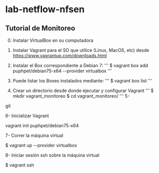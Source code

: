 # lab-netflow-nfsen
Tutorial de Monitoreo
---------------------

0. Instalar VirtualBox en su computadora 

0. Instalar Vagrant para el SO que utilice (Linux, MacOS, etc) desde https://www.vagrantup.com/downloads.html

0. Instalar el Box correspondiente a Debian 7:
'''
$ vagrant box add puphpet/debian75-x64 --provider virtualbox
'''
0. Puede listar los Boxes instalados mediante:
'''
$ vagrant box list
'''
0. Crear un directorio desde donde ejecutar y configurar Vagrant 
'''
  $ mkdir vagrant_monitoreo
  $ cd vagrant_monitoreo/
'''
5- 

git

6- Inicializar Vagrant 

vagrant init puphpet/debian75-x64

7- Correr la máquina virtual

  $ vagrant up --provider virtualbox
  
8- Iniciar sesión ssh sobre la máquina virtual

  $ vagrant ssh



